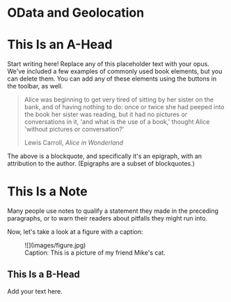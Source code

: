 # OData and Geolocation

# This Is an A-Head

Start writing here! Replace any of this placeholder text with your opus. We've included a few examples of commonly used book elements, but you can delete them. You can add any of these elements using the buttons in the toolbar, as well.

> Alice was beginning to get very tired of sitting by her sister on the bank, and of having nothing to do: once or twice she had peeped into the book her sister was reading, but it had no pictures or conversations in it, 'and what is the use of a book,' thought Alice 'without pictures or conversation?'
> 
> Lewis Carroll, _Alice in Wonderland_

The above is a blockquote, and specifically it's an epigraph, with an attribution to the author. (Epigraphs are a subset of blockquotes.)

<div data-type="note">

# This Is a Note

Many people use notes to qualify a statement they made in the preceding paragraphs, or to warn their readers about pitfalls they might run into.

</div>

Now, let's take a look at a figure with a caption:

<figure>![](images/figure.jpg) <figcaption>Caption: This is a picture of my friend Mike's cat.</figcaption></figure>

## This Is a B-Head

Add your text here.